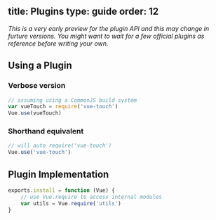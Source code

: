 title: Plugins
type: guide
order: 12
---

*This is a very early preview for the plugin API and this may change in furture versions. You might want to wait for a few official plugins as reference before writing your own.*

## Using a Plugin

### Verbose version

``` js
// assuming using a CommonJS build system
var vueTouch = require('vue-touch')
Vue.use(vueTouch)
```

### Shorthand equivalent

``` js
// will auto require('vue-touch')
Vue.use('vue-touch')
```

## Plugin Implementation

``` js
exports.install = function (Vue) {
    // use Vue.require to access internal modules
    var utils = Vue.require('utils')
}
```